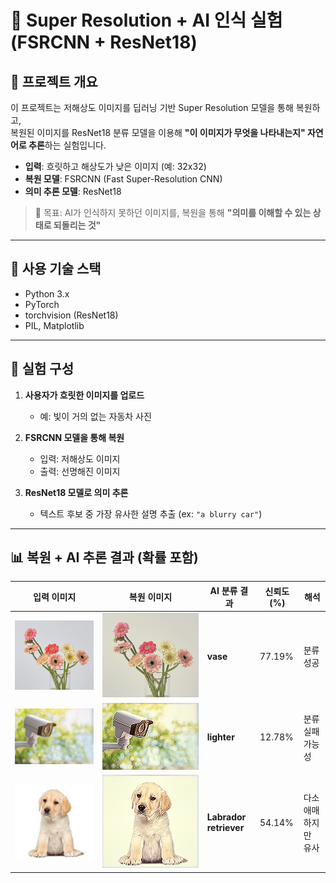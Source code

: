 # 🚀 Super Resolution + AI 인식 실험 (FSRCNN + ResNet18)

## 📌 프로젝트 개요

이 프로젝트는 저해상도 이미지를 딥러닝 기반 Super Resolution 모델을 통해 복원하고,  
복원된 이미지를 ResNet18 분류 모델을 이용해 **"이 이미지가 무엇을 나타내는지" 자연어로 추론**하는 실험입니다.

- **입력**: 흐릿하고 해상도가 낮은 이미지 (예: 32x32)
- **복원 모델**: FSRCNN (Fast Super-Resolution CNN)
- **의미 추론 모델**: ResNet18

> 🌟 목표: AI가 인식하지 못하던 이미지를, 복원을 통해 **"의미를 이해할 수 있는 상태로 되돌리는 것"**

---

## 🧠 사용 기술 스택

- Python 3.x
- PyTorch
- torchvision (ResNet18)
- PIL, Matplotlib

---

## 🧪 실험 구성

1. **사용자가 흐릿한 이미지를 업로드**

   - 예: 빛이 거의 없는 자동차 사진

2. **FSRCNN 모델을 통해 복원**

   - 입력: 저해상도 이미지
   - 출력: 선명해진 이미지

3. **ResNet18 모델로 의미 추론**
   - 텍스트 후보 중 가장 유사한 설명 추출 (ex: `"a blurry car"`)

---

## 📊 복원 + AI 추론 결과 (확률 포함)

| 입력 이미지 | 복원 이미지 | AI 분류 결과 | 신뢰도 (%) | 해석 |
|--------------|--------------|----------------|--------------|--------|
| ![](./data/low_res/ad8e0cd7-f025-4ce5-be03-4f3bd118e5f2.jpg) | ![](./results/predicted/ad8e0cd7-f025-4ce5-be03-4f3bd118e5f2.jpg) | **vase** | 77.19% | 분류 성공 |
| ![](./data/low_res/images%20(1).jpg) | ![](./results/predicted/images%20(1).jpg) | **lighter** | 12.78% | 분류 실패 가능성 |
| ![](./data/low_res/images.jpg) | ![](./results/predicted/images.jpg) | **Labrador retriever** | 54.14% | 다소 애매하지만 유사 |

